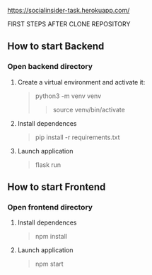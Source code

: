 <a>https://socialinsider-task.herokuapp.com/</a>

FIRST STEPS AFTER CLONE REPOSITORY

<h2>How to start Backend</h2>
<h3>Open backend directory</h3>

1. Create a virtual environment and activate it:

    >python3 -m venv venv
    >>source venv/bin/activate

2. Install dependences

    >pip install -r requirements.txt

3. Launch application

    >flask run

<h2>How to start Frontend</h2>
<h3>Open frontend directory</h3>

1. Install dependences

    >npm install

2. Launch application

    >npm start

